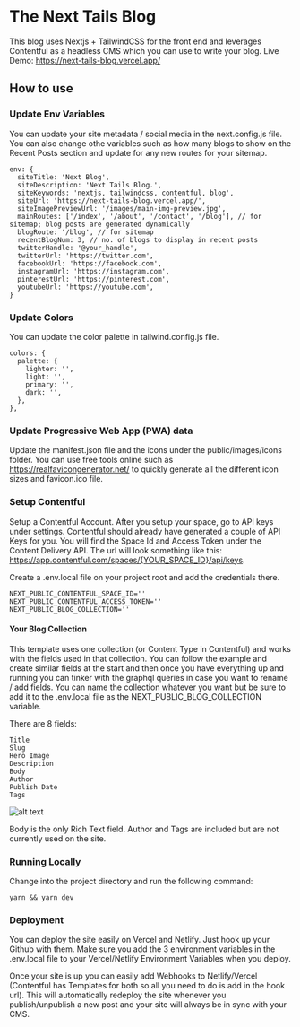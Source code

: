 # The Next Tails Blog

This blog uses Nextjs + TailwindCSS for the front end and leverages Contentful as a headless CMS which you can use to write your blog.
Live Demo: https://next-tails-blog.vercel.app/

## How to use

### Update Env Variables

You can update your site metadata / social media in the next.config.js file.
You can also change othe variables such as how many blogs to show on the Recent Posts section
and update for any new routes for your sitemap.

```
env: {
  siteTitle: 'Next Blog',
  siteDescription: 'Next Tails Blog.',
  siteKeywords: 'nextjs, tailwindcss, contentful, blog',
  siteUrl: 'https://next-tails-blog.vercel.app/',
  siteImagePreviewUrl: '/images/main-img-preview.jpg',
  mainRoutes: ['/index', '/about', '/contact', '/blog'], // for sitemap; blog posts are generated dynamically
  blogRoute: '/blog', // for sitemap
  recentBlogNum: 3, // no. of blogs to display in recent posts
  twitterHandle: '@your_handle',
  twitterUrl: 'https://twitter.com',
  facebookUrl: 'https://facebook.com',
  instagramUrl: 'https://instagram.com',
  pinterestUrl: 'https://pinterest.com',
  youtubeUrl: 'https://youtube.com',
}
```

### Update Colors

You can update the color palette in tailwind.config.js file.

```
colors: {
  palette: {
    lighter: '',
    light: '',
    primary: '',
    dark: '',
  },
},
```

### Update Progressive Web App (PWA) data

Update the manifest.json file and the icons under the public/images/icons folder.
You can use free tools online such as https://realfavicongenerator.net/ to quickly generate all the different icon sizes and favicon.ico file.

<link rel="apple-touch-icon" sizes="180x180" href="/apple-touch-icon.png">
<link rel="icon" type="image/png" sizes="32x32" href="/favicon-32x32.png">
<link rel="icon" type="image/png" sizes="16x16" href="/favicon-16x16.png">
<link rel="manifest" href="/site.webmanifest">
<link rel="mask-icon" href="/safari-pinned-tab.svg" color="#5bbad5">
<meta name="msapplication-TileColor" content="#da532c">
<meta name="theme-color" content="#ffffff">

### Setup Contentful

Setup a Contentful Account. After you setup your space, go to API keys under settings. Contentful should already have generated a couple of API Keys for you.
You will find the Space Id and Access Token under the Content Delivery API.
The url will look something like this: https://app.contentful.com/spaces/{YOUR_SPACE_ID}/api/keys.

Create a .env.local file on your project root and add the credentials there.

```
NEXT_PUBLIC_CONTENTFUL_SPACE_ID=''
NEXT_PUBLIC_CONTENTFUL_ACCESS_TOKEN=''
NEXT_PUBLIC_BLOG_COLLECTION=''
```

#### Your Blog Collection

This template uses one collection (or Content Type in Contentful) and works with the fields used in that collection.
You can follow the example and create similar fields at the start and then once you have everything up and running you can tinker
with the graphql queries in case you want to rename / add fields. You can name the collection whatever you want but be sure to add
it to the .env.local file as the NEXT_PUBLIC_BLOG_COLLECTION variable.

There are 8 fields:

```
Title
Slug
Hero Image
Description
Body
Author
Publish Date
Tags
```

![alt text](https://github.com/btahir/next-tailwind/blob/next-blog/public/images/contentful-collection.png)

Body is the only Rich Text field. Author and Tags are included but are not currently used on the site.

### Running Locally

Change into the project directory and run the following command:

```
yarn && yarn dev
```

### Deployment

You can deploy the site easily on Vercel and Netlify. Just hook up your Github with them.
Make sure you add the 3 environment variables in the .env.local file to your Vercel/Netlify Environment Variables when you deploy.

Once your site is up you can easily add Webhooks to Netlify/Vercel (Contentful has Templates for both so all you need to do is add in the hook url).
This will automatically redeploy the site whenever you publish/unpublish a new post and your site will always be in sync with your CMS.
